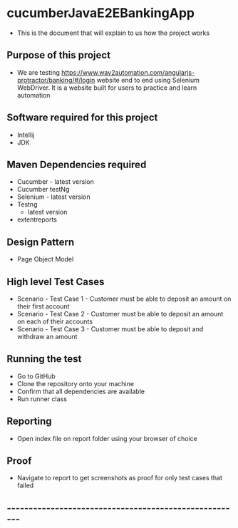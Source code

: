 # cucumberJavaE2EBankingApp

* This is the document that will explain to us how the project works

## Purpose of this project
* We are testing https://www.way2automation.com/angularjs-protractor/banking/#/login website end to end using Selenium WebDriver. It is a website built for users to practice and learn automation

## Software required for this project
* Intellij
* JDK

## Maven Dependencies required
* Cucumber - latest version
* Cucumber testNg
* Selenium - latest version
* Testng
    * latest version
* extentreports

## Design Pattern
* Page Object Model

## High level Test Cases
* Scenario - Test Case 1 -  Customer must be able to deposit an amount on their first account
* Scenario - Test Case 2 -  Customer must be able to deposit an amount on each of their accounts
* Scenario - Test Case 3 -  Customer must be able to deposit and withdraw an amount

## Running the test
* Go to GitHub
* Clone the repository onto your machine
* Confirm that all dependencies are available
* Run runner class

## Reporting

* Open index file on report folder using your browser of choice

## Proof
* Navigate to report to get screenshots as proof for only test cases that failed

## ------------------------------------------------------








